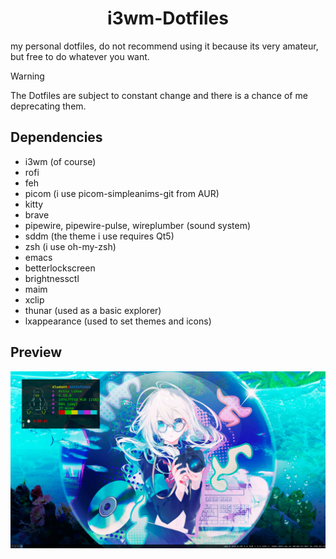 <center><h1>i3wm-Dotfiles</h1></center>

my personal dotfiles, do not recommend using it because its very amateur,
but free to do whatever you want.

> [!WARNING]
> The Dotfiles are subject to constant change
> and there is a chance of me deprecating them.


## Dependencies

- i3wm (of course)
- rofi
- feh
- picom (i use picom-simpleanims-git from AUR)
- kitty
- brave
- pipewire, pipewire-pulse, wireplumber (sound system)
- sddm (the theme i use requires Qt5)
- zsh (i use oh-my-zsh)
- emacs
- betterlockscreen
- brightnessctl
- maim
- xclip
- thunar (used as a basic explorer)
- lxappearance (used to set themes and icons)

## Preview

![main screen](preview.png)
